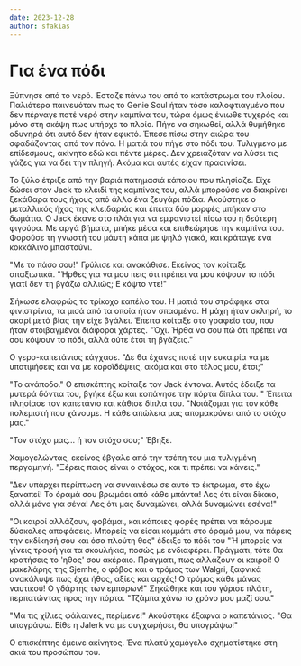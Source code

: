 ```yaml
---
date: 2023-12-28
author: sfakias
---
```

# Για ένα πόδι

Ξύπνησε από το νερό. Έσταζε πάνω του από το κατάστρωμα του πλοίου. Παλιότερα παινευόταν πως το Genie Soul ήταν τόσο καλοφτιαγμένο που δεν πέρναγε ποτέ νερό στην καμπίνα του, τώρα όμως ένιωθε τυχερός και μόνο στη σκέψη πως υπήρχε το πλοίο. Πήγε να σηκωθεί, αλλά θυμήθηκε οδυνηρά ότι αυτό δεν ήταν εφικτό. Έπεσε πίσω στην αιώρα του σφαδάζοντας από τον πόνο. Η ματιά του πήγε στο πόδι του. Τυλιγμενο με επίδεσμους, ακίνητο εδώ και πέντε μέρες. Δεν χρειαζόταν να λύσει τις γάζες για να δει την πληγή. Ακόμα και αυτές είχαν πρασινίσει.

Το ξύλο έτριξε από την βαριά πατημασιά κάποιου που πλησίαζε. Είχε δώσει στον Jack το κλειδί της καμπίνας του, αλλά μπορούσε να διακρίνει ξεκάθαρα τους ήχους από άλλο ένα ζευγάρι πόδια. Ακούστηκε ο μεταλλικός ήχος της κλειδαριάς και έπειτα δύο μορφές μπήκαν στο δωμάτιο. Ο Jack έκανε στο πλάι για να εμφανιστεί πίσω του η δεύτερη φιγούρα. Με αργά βήματα, μπήκε μέσα και επιθεώρησε την καμπίνα του. Φορούσε τη γνωστή του μάυτη κάπα με ψηλό γιακά, και κράταγε ένα κοκκάλινο μπαστούνι.  

"Με το πάσο σου!" Γρύλισε και ανακάθισε. Εκείνος τον κοίταξε απαξιωτικά. "Ήρθες για να μου πεις ότι πρέπει να μου κόψουν το πόδι γιατί δεν τη βγάζω αλλιώς; Ε κόψτο ντε!"  

Σήκωσε ελαφρώς το τρίκοχο καπέλο του. Η ματιά του στράφηκε στα φινιστρίνια, τα μισά από τα οποία ήταν σπασμένα. Η μάχη ήταν σκληρή, το σκαρί μετά βίας την είχε βγάλει. Έπειτα κοίταξε στο γραφείο του, που ήταν στοιβαγμένοι διάφοροι χάρτες. "Όχι. Ήρθα να σου πώ ότι πρέπει να σου κόψουν το πόδι, αλλά ούτε έτσι τη βγάζεις."  

Ο γερο-καπετάνιος κάγχασε. "Δε θα έχανες ποτέ την ευκαιρία να με υποτιμήσεις και να με κοροϊδέψεις, ακόμα και στο τέλος μου, έτσι;"  

"To ανάποδο." Ο επισκέπτης κοίταξε τον Jack έντονα. Αυτός έδειξε τα μυτερά δόντια του, βγήκε έξω και κοπάνησε την πόρτα δίπλα του. " Έπειτα πλησίασε τον καπετάνιο και κάθισε δίπλα του. "Νοιάζομαι για τον κάθε πολεμιστή που χάνουμε. Η κάθε απώλεια μας απομακρύνει από το στόχο μας."  

"Τον στόχο μας... ή τον στόχο σου;" Έβηξε.  

Χαμογελώντας, εκείνος έβγαλε από την τσέπη του μια τυλιγμένη περγαμηνή. "Ξέρεις ποιος είναι ο στόχος, και τι πρέπει να κάνεις."  

"Δεν υπάρχει περίπτωση να συναινέσω σε αυτό το έκτρωμα, στο έχω ξαναπεί! Το όραμά σου βρωμάει από κάθε μπάντα! Λες ότι είναι δίκαιο, αλλά μόνο για σένα! Λες ότι μας δυναμώνει, αλλά δυναμώνει εσένα!"  

"Οι καιροί αλλάζουν, φοβάμαι, και κάποιες φορές πρέπει να πάρουμε δύσκολες αποφάσεις. Μπορείς να είσαι κομμάτι στο όραμά μου, να πάρεις την εκδίκησή σου και όσα πλούτη θες" έδειξε το πόδι του "Ή μπορείς να γίνεις τροφή για τα σκουλήκια, ποσώς με ενδιαφέρει. Πράγματι, τότε θα κρατήσεις το 'ηθος' σου ακέραιο. Πράγματι, πως αλλάζουν οι καιροί! Ο μακελάρης της Sjemhe, ο φόβος και ο τρόμος των Walgri, ξαφνικά ανακάλυψε πως έχει ήθος, αξίες και αρχές! Ο τρόμος κάθε μάνας ναυτικού! Ο γδάρτης των εμπόρων!" Σηκώθηκε και του γύρισε πλάτη, περπατώντας προς την πόρτα. "Τζάμπα χάνω το χρόνο μου μαζί σου."

"Μα τις χίλιες φάλαινες, περίμενε!" Ακούστηκε έξαφνα ο καπετάνιος. "Θα υπογράψω. Είθε η Jalerk να με συγχωρήσει, θα υπογράψω!"

Ο επισκέπτης έμεινε ακίνητος. Ένα πλατύ χαμόγελο σχηματίστηκε στη σκιά του προσώπου του.  

